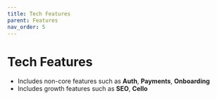 ```yaml
---
title: Tech Features
parent: Features
nav_order: 5
---
```


# Tech Features

- Includes non-core features such as **Auth**, **Payments**, **Onboarding**
- Includes growth features such as **SEO**, **Cello**